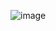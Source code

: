 ![image](https://user-images.githubusercontent.com/36649115/40884030-a2777a92-66bf-11e8-96e0-746053ccc2fb.png)
